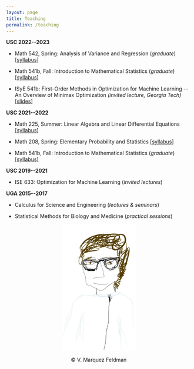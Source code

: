```yaml
---
layout: page
title: Teaching
permalink: /teaching
---
```

  
  
__USC 2022--2023__  

* Math 542, Spring: Analysis of Variance and Regression (_graduate_)  
[[syllabus]](assets/teaching/Syllabus-M542-S2023.pdf)  

* Math 541b, Fall: Introduction to Mathematical Statistics (_graduate_)  
[[syllabus]](assets/teaching/Syllabus-M541b-F2022.pdf)  

* ISyE 541b: First-Order Methods in Optimization for Machine Learning --   
An Overview of Minimax Optimization _(invited lecture, Georgia Tech)_
[[slides]](assets/slides/slides-minimax-GATech.pdf)  
    
__USC 2021--2022__  

* Math 225, Summer: Linear Algebra and Linear Differential Equations
[[syllabus]](assets/teaching/Syllabus-M225-Su2022.pdf)  
  
* Math 208, Spring: Elementary Probability and Statistics
[[syllabus]](assets/teaching/Syllabus-M208-S2022.pdf)  
  
* Math 541b, Fall: Introduction to Mathematical Statistics (_graduate_)  
[[syllabus]](assets/teaching/Syllabus-M541b-F2021.pdf)  


__USC 2019--2021__  

* ISE 633: Optimization for Machine Learning (_invited lectures_)  


__UGA 2015--2017__  

* Calculus for Science and Engineering (_lectures & seminars_)  
  
* Statistical Methods for Biology and Medicine (_practical sessions_)  

<p align = "center">
<img src="sketch_vicky.jpg" alt="Sketch by Vicky" width="40%" align="center" hspace="20">  
</p>  
<p align = "center">
&copy; V. Marquez Feldman
</p>  